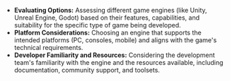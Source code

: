 - **Evaluating Options:** Assessing different game engines (like Unity, Unreal Engine, Godot) based on their features, capabilities, and suitability for the specific type of game being developed.
- **Platform Considerations:** Choosing an engine that supports the intended platforms (PC, consoles, mobile) and aligns with the game's technical requirements.
- **Developer Familiarity and Resources:** Considering the development team's familiarity with the engine and the resources available, including documentation, community support, and toolsets.